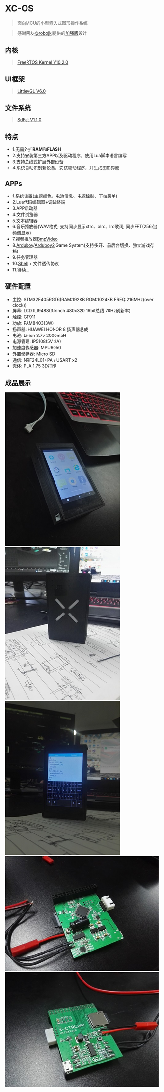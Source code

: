 # XC-OS
> 面向MCU的小型嵌入式图形操作系统

> 感谢网友[@robojkj](https://github.com/robojkj)提供的[加强版](https://github.com/robojkj/XC-OS)设计

## 内核
> [FreeRTOS Kernel V10.2.0](https://www.freertos.org)

## UI框架
> [LittlevGL V6.0](https://github.com/littlevgl/lvgl)

## 文件系统
> [SdFat V1.1.0](https://github.com/greiman/SdFat)

## 特点
* 1.无需外扩**RAM**和**FLASH**
* 2.支持安装第三方APP以及驱动程序，使用Lua脚本语言编写
* ~~3.支持总线式扩展外部设备~~
* ~~4.系统自动识别新设备，安装驱动程序，并生成图形界面~~
## APPs
* 1.系统设置(主题颜色、电池信息、电源控制、下拉菜单)
* 2.Lua代码编辑器+调试终端
* 3.APP启动器
* 4.文件浏览器
* 5.文本编辑器
* 6.音乐播放器(WAV格式; 支持同步显示xtrc、xlrc、lrc歌词; 同步FFT(256点)频谱显示)
* 7.视频播放器[BmpVideo](https://github.com/FASTSHIFT/BvPlayer)
* 8.[Arduboy](https://github.com/Arduboy/Arduboy)/[Arduboy2](https://github.com/MLXXXp/Arduboy2) Game System(支持多开、前后台切换、独立游戏存档)
* 9.任务管理器
* 10.[Shell](https://github.com/geekfactory/Shell) + 文件透传协议
* 11.待续...
## 硬件配置
* 主控: STM32F405RGT6(RAM:192KB ROM:1024KB FREQ:216MHz(over clock))
* 屏幕: LCD ILI9488(3.5inch 480x320 16bit总线 70Hz刷新率)
* 触控: GT911
* 功放: PAM8403(3W)
* 扬声器: HUAWEI HONOR 8 扬声器总成
* 电池: Li-ion 3.7v 2000maH
* 电源管理: IP5108(5V 2A)
* 加速度传感器: MPU6050
* 外置储存器: Micro SD
* 通信: NRF24L01+PA / USART x2
* 壳体: PLA 1.75 3D打印
## 成品展示
![image](https://github.com/FASTSHIFT/XC-OS/blob/master/Images/Box_Top.jpg)
![image](https://github.com/FASTSHIFT/XC-OS/blob/master/Images/Box_Bottom.jpg)
![image](https://github.com/FASTSHIFT/XC-OS/blob/master/Images/TextEditor.jpg)
![image](https://github.com/FASTSHIFT/XC-OS/blob/master/Images/PCB_Top.jpg)
![image](https://github.com/FASTSHIFT/XC-OS/blob/master/Images/PCB_Bottom.jpg)
